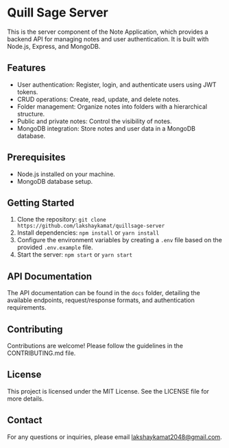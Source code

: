 # Quill Sage Server

This is the server component of the Note Application, which provides a backend API for managing notes and user authentication. It is built with Node.js, Express, and MongoDB.

## Features

- User authentication: Register, login, and authenticate users using JWT tokens.
- CRUD operations: Create, read, update, and delete notes.
- Folder management: Organize notes into folders with a hierarchical structure.
- Public and private notes: Control the visibility of notes.
- MongoDB integration: Store notes and user data in a MongoDB database.

## Prerequisites

- Node.js installed on your machine.
- MongoDB database setup.

## Getting Started

1. Clone the repository: `git clone https://github.com/lakshaykamat/quillsage-server`
2. Install dependencies: `npm install` or `yarn install`
3. Configure the environment variables by creating a `.env` file based on the provided `.env.example` file.
4. Start the server: `npm start` or `yarn start`

## API Documentation

The API documentation can be found in the `docs` folder, detailing the available endpoints, request/response formats, and authentication requirements.

## Contributing

Contributions are welcome! Please follow the guidelines in the CONTRIBUTING.md file.

## License

This project is licensed under the MIT License. See the LICENSE file for more details.

## Contact

For any questions or inquiries, please email [lakshaykamat2048@gmail.com](mailto:lakshaykamat2048@gmail.com).
